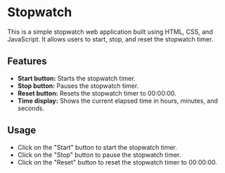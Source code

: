 # Stopwatch

This is a simple stopwatch web application built using HTML, CSS, and JavaScript. It allows users to start, stop, and reset the stopwatch timer.

## Features

- **Start button:** Starts the stopwatch timer.
- **Stop button:** Pauses the stopwatch timer.
- **Reset button:** Resets the stopwatch timer to 00:00:00.
- **Time display:** Shows the current elapsed time in hours, minutes, and seconds.

## Usage
- Click on the "Start" button to start the stopwatch timer.
- Click on the "Stop" button to pause the stopwatch timer.
- Click on the "Reset" button to reset the stopwatch timer to 00:00:00.